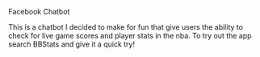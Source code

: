 Facebook Chatbot

This is a chatbot I decided to make for fun that give users the ability to check for live game scores and player stats in the nba.
To try out the app search BBStats and give it a quick try!
